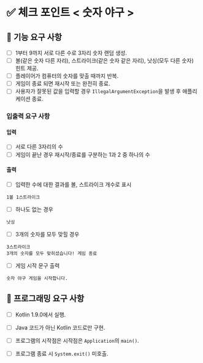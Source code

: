 # ✅ 체크 포인트 < 숫자 야구 >

## 🚀 기능 요구 사항
- [ ] 1부터 9까지 서로 다른 수로 3자리 숫자 랜덤 생성.
- [ ] 볼(같은 숫자 다른 자리), 스트라이크(같은 숫자 같은 자리), 낫싱(모두 다른 숫자) 힌트 제공.
- [ ] 플레이어가 컴퓨터의 숫자를 맞출 때까지 반복.
- [ ] 게임이 종료 되면 재시작 또는 완전히 종료.
- [ ] 사용자가 잘못된 값을 입력할 경우 `IllegalArgumentException`을 발생 후 애플리케이션 종료.

### 입출력 요구 사항

#### 입력

- [ ] 서로 다른 3자리의 수
- [ ] 게임이 끝난 경우 재시작/종료를 구분하는 1과 2 중 하나의 수

#### 출력

- [ ] 입력한 수에 대한 결과를 볼, 스트라이크 개수로 표시

```
1볼 1스트라이크
```

- [ ] 하나도 없는 경우

```
낫싱
```

- [ ] 3개의 숫자를 모두 맞힐 경우

```
3스트라이크
3개의 숫자를 모두 맞히셨습니다! 게임 종료
```

- [ ] 게임 시작 문구 출력

```
숫자 야구 게임을 시작합니다.
```
## 🎯 프로그래밍 요구 사항
- [ ] Kotlin 1.9.0에서 실행.
- [ ] Java 코드가 아닌 Kotlin 코드로만 구현.
- [ ] 프로그램의 시작점은 시작점은 `Application`의 `main()`.
- [ ] 프로그램 종료 시 `System.exit()` 미호출.


